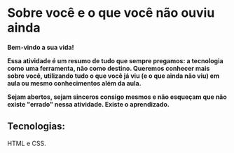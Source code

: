 # Sobre você e o que você não ouviu ainda
**Bem-vindo a sua vida!**

**Essa atividade é um resumo de tudo que sempre pregamos: a tecnologia como uma ferramenta, não como destino. Queremos conhecer mais sobre você, utilizando tudo o que você já viu (e o que ainda não viu) em aula ou mesmo conhecimentos além da aula.**

**Sejam abertos, sejam sinceros consigo mesmos e não esqueçam que não existe "errado" nessa atividade. Existe o aprendizado.**

## Tecnologias:

HTML e CSS.